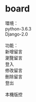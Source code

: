 # board

環境：<br>
python-3.6.3<br>
Django-2.0<br>
<br>
功能：<br>
新增留言<br>
瀏覽留言<br>
登入<br>
修改留言<br>
刪除留言<br>
登出<br>
<br>
本機版控
